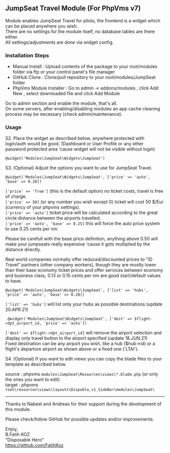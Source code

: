 ## JumpSeat Travel Module (For PhpVms v7)

Module enables JumpSeat Travel for pilots, the frontend is a widget which can be placed anywhere you wish.  
There are no settings for the module itself, no database tables are there either.  
All settings/adjustments are done via widget config.

### Installation Steps 

* Manual Install : Upload contents of the package to your root/modules folder via ftp or your control panel's file manager
* GitHub Clone : Clone/pull repository to your root/modules/JumpSeat folder
* PhpVms Module Installer : Go to admin -> addons/modules , click Add New , select downloaded file and click Add Module

Go to admin section and enable the module, that's all.  
On some servers, after enabling/disabling modules an app cache cleaning process may be necessary (check admin/maintenance).

### Usage

S2. Place the widget as described below, anywhere protected with login/auth would be good. (Dashboard or User Profile or any other password protected area 'cause widget will not be visible without login)

``` @widget('Modules\JumpSeat\Widgets\JumpSeat') ```

S3. (Optional) Adjust the options you want to use for JumpSeat Travel.

```@widget('Modules\JumpSeat\Widgets\JumpSeat', ['price' => 'auto', 'base' => 0.20]) ```

`['price' => 'free']` (this is the default option) no ticket costs, travel is free of charge.  
`['price' => 50]` (or any number you wish except 0) ticket will cost 50 $/Eur (currency of your phpvms settings).  
`['price' => 'auto']` ticket price will be calculated according to the great circle distance between the airports travelled.  
`['price' => 'auto', 'base' => 0.25]` this will force the auto price system to use 0.25 cents per nm.

Please be carefull with the base price definition, anything above 0.50 will make your jumpseats really expensive 'cause it gots multiplied by the distance directly.

Real world companies normally offer reduced/discounted prices to "ID Travel" partners (other company workers), though they are mostly lower than their base economy ticket prices and offer services between economy and business class, 0.13 or 0.15 cents per nm are good start/default values to have.

``` @widget('Modules\JumpSeat\Widgets\JumpSeat', ['list' => 'hubs', 'price' => 'auto', 'base' => 0.20]) ```

`['list' => 'hubs']` will list only your hubs as possible destinations (update 20.APR.21)

```  @widget('Modules\JumpSeat\Widgets\JumpSeat', ['dest' => $flight->dpt_airport_id, 'price' => 'auto']) ```

`['dest' => $flight->dpt_airport_id]` will remove the airport selection and display only travel button to the airport specified (update 18.JUN.21)  
Fixed destination can be any airport you wish, like a hub ($hub->id) or a flight's departure airport as shown above or a fixed one ('LTAI'). 

S4. (Optional) If you want to edit views you can copy the blade files to your template as described below.

source : phpvms `modules\JumpSeat\Resources\views\*.blade.php` (or only the ones you want to edit)  
target : phpvms `root\resources\views\layouts\Dispoble_v1_SideBar\modules\JumpSeat\`

*****

Thanks to Nabeel and Andreas for their support during the development of this module.

Please check/follow GitHub for possible updates and/or improvements.

Enjoy,\
B.Fatih KOZ\
"Disposable Hero"\
https://github.com/FatihKoz

